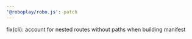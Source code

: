 ```yaml
---
'@roboplay/robo.js': patch
---
```


fix(cli): account for nested routes without paths when building manifest
